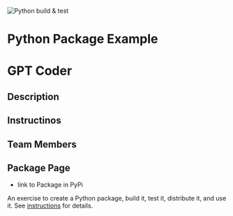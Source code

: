 ![Python build & test](https://github.com/software-students-spring2024/3-python-package-exercise-team0-3/actions/workflows/build.yaml/badge.svg)

# Python Package Example
# GPT Coder

## Description 

## Instructinos

## Team Members

## Package Page
- link to Package in PyPi

An exercise to create a Python package, build it, test it, distribute it, and use it. See [instructions](./instructions.md) for details.
